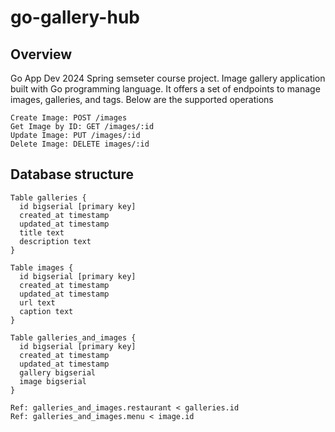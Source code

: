 # go-gallery-hub

## Overview
Go App Dev 2024 Spring semseter course project. Image gallery application built with Go programming language.
It offers a set of endpoints to manage images, galleries, and tags. Below are the supported operations

```
Create Image: POST /images
Get Image by ID: GET /images/:id
Update Image: PUT /images/:id
Delete Image: DELETE images/:id
```

## Database structure

```
Table galleries {
  id bigserial [primary key]
  created_at timestamp
  updated_at timestamp
  title text
  description text
}

Table images {
  id bigserial [primary key]
  created_at timestamp
  updated_at timestamp
  url text
  caption text
}

Table galleries_and_images {
  id bigserial [primary key]
  created_at timestamp
  updated_at timestamp
  gallery bigserial
  image bigserial
}

Ref: galleries_and_images.restaurant < galleries.id
Ref: galleries_and_images.menu < image.id
```

